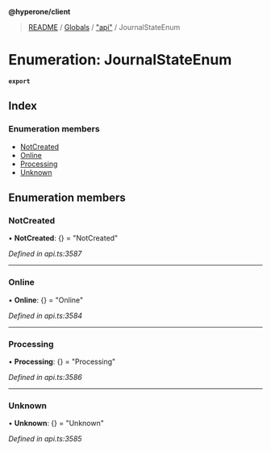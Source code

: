 **@hyperone/client**

> [README](../README.md) / [Globals](../globals.md) / ["api"](../modules/_api_.md) / JournalStateEnum

# Enumeration: JournalStateEnum

**`export`** 

## Index

### Enumeration members

* [NotCreated](_api_.journalstateenum.md#notcreated)
* [Online](_api_.journalstateenum.md#online)
* [Processing](_api_.journalstateenum.md#processing)
* [Unknown](_api_.journalstateenum.md#unknown)

## Enumeration members

### NotCreated

•  **NotCreated**: {} = "NotCreated"

*Defined in api.ts:3587*

___

### Online

•  **Online**: {} = "Online"

*Defined in api.ts:3584*

___

### Processing

•  **Processing**: {} = "Processing"

*Defined in api.ts:3586*

___

### Unknown

•  **Unknown**: {} = "Unknown"

*Defined in api.ts:3585*
